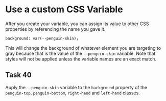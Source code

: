# Use a custom CSS Variable
After you create your variable, you can assign its value to other CSS properties by referencing the name you gave it.
```
background: var(--penguin-skin);
```
This will change the background of whatever element you are targeting to gray because that is the value of the `--penguin-skin` variable. Note that styles will not be applied unless the variable names are an exact match.
## Task 40
Apply the `--penguin-skin` variable to the `background` property of the `penguin-top`, `penguin-bottom`, `right-hand` and `left-hand` classes.

